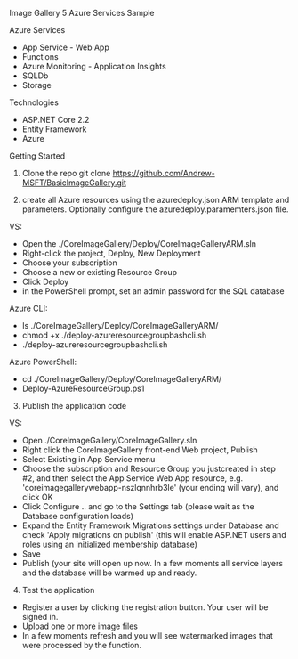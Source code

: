 Image Gallery
5 Azure Services Sample

Azure Services
- App Service - Web App
- Functions
- Azure Monitoring - Application Insights
- SQLDb
- Storage

Technologies
- ASP.NET Core 2.2
- Entity Framework
- Azure

Getting Started
1) Clone the repo
git clone https://github.com/Andrew-MSFT/BasicImageGallery.git 

2) create all Azure resources using the azuredeploy.json ARM template and parameters.  Optionally configure the azuredeploy.paramemters.json file. 

VS: 
- Open the ./CoreImageGallery/Deploy/CoreImageGalleryARM.sln
- Right-click the project, Deploy, New Deployment
- Choose your subscription
- Choose a new or existing Resource Group
- Click Deploy
- in the PowerShell prompt, set an admin password for the SQL database

Azure CLI:
- ls ./CoreImageGallery/Deploy/CoreImageGalleryARM/
- chmod +x ./deploy-azureresourcegroupbashcli.sh
- ./deploy-azureresourcegroupbashcli.sh

Azure PowerShell:
- cd ./CoreImageGallery/Deploy/CoreImageGalleryARM/
- Deploy-AzureResourceGroup.ps1

3) Publish the application code

VS:
- Open ./CoreImageGallery/CoreImageGallery.sln
- Right click the CoreImageGallery front-end Web project, Publish
- Select Existing in App Service menu
- Choose the subscription and Resource Group you justcreated in step #2, and then select the App Service Web App resource, e.g. 'coreimagegallerywebapp-nszlqnnhrb3le' (your ending will vary), and click OK
- Click Configure .. and go to the Settings tab (please wait as the Database configuration loads)
- Expand the Entity Framework Migrations settings under Database and check 'Apply migrations on publish' (this will enable ASP.NET users and roles using an initialized membership database)
- Save
- Publish
(your site will open up now.  In a few moments all service layers and the database will be warmed up and ready.  

4) Test the application

- Register a user by clicking the registration button.  Your user will be signed in.
- Upload one or more image files
- In a few moments refresh and you will see watermarked images that were processed by the function.  

